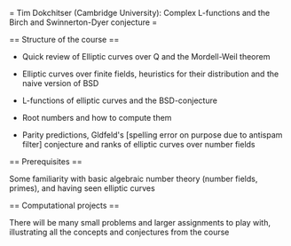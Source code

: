 = Tim Dokchitser (Cambridge University): Complex L-functions and the Birch and Swinnerton-Dyer conjecture =

== Structure of the course ==

 * Quick review of Elliptic curves over Q and the Mordell-Weil theorem

 * Elliptic curves over finite fields, heuristics for their distribution and the naive version of BSD

 * L-functions of elliptic curves and the BSD-conjecture

 * Root numbers and how to compute them

 * Parity predictions, Gldfeld's [spelling error on purpose due to antispam filter] conjecture and ranks of elliptic curves over number fields

== Prerequisites ==

Some familiarity with basic algebraic number theory (number fields, primes), and having seen elliptic curves

== Computational projects ==

There will be many small problems and larger assignments to play with, illustrating all the concepts and conjectures from the course
